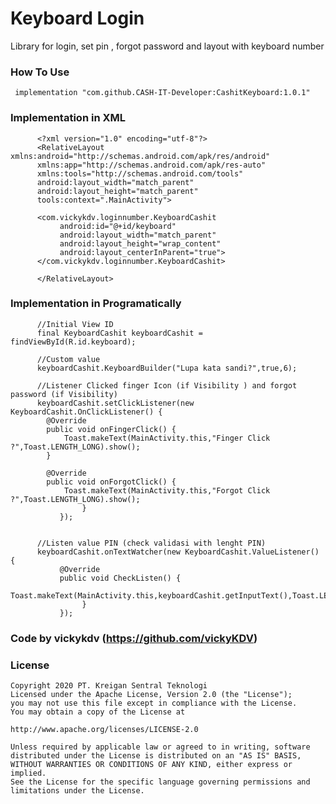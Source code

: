 # Keyboard Login
Library for login, set pin , forgot password and layout with keyboard number

### How To Use
     implementation "com.github.CASH-IT-Developer:CashitKeyboard:1.0.1"

### Implementation in XML

          <?xml version="1.0" encoding="utf-8"?>
          <RelativeLayout xmlns:android="http://schemas.android.com/apk/res/android"
          xmlns:app="http://schemas.android.com/apk/res-auto"
          xmlns:tools="http://schemas.android.com/tools"
          android:layout_width="match_parent"
          android:layout_height="match_parent"
          tools:context=".MainActivity">

          <com.vickykdv.loginnumber.KeyboardCashit
               android:id="@+id/keyboard"
               android:layout_width="match_parent"
               android:layout_height="wrap_content"
               android:layout_centerInParent="true">
          </com.vickykdv.loginnumber.KeyboardCashit>
      
          </RelativeLayout>


### Implementation in Programatically
      
          //Initial View ID
          final KeyboardCashit keyboardCashit = findViewById(R.id.keyboard);
        
          //Custom value
          keyboardCashit.KeyboardBuilder("Lupa kata sandi?",true,6);
        
          //Listener Clicked finger Icon (if Visibility ) and forgot password (if Visibility)
          keyboardCashit.setClickListener(new KeyboardCashit.OnClickListener() {
            @Override
            public void onFingerClick() {
                Toast.makeText(MainActivity.this,"Finger Click ?",Toast.LENGTH_LONG).show();
            }

            @Override
            public void onForgotClick() {
                Toast.makeText(MainActivity.this,"Forgot Click ?",Toast.LENGTH_LONG).show();
                    }
               });


          //Listen value PIN (check validasi with lenght PIN)
          keyboardCashit.onTextWatcher(new KeyboardCashit.ValueListener() {
               @Override
               public void CheckListen() {
                    Toast.makeText(MainActivity.this,keyboardCashit.getInputText(),Toast.LENGTH_LONG).show();
                    }
               });
        
        
   ### Code by vickykdv (https://github.com/vickyKDV) 
   
   
   ### License
          
    Copyright 2020 PT. Kreigan Sentral Teknologi
    Licensed under the Apache License, Version 2.0 (the "License");
    you may not use this file except in compliance with the License.
    You may obtain a copy of the License at
          
    http://www.apache.org/licenses/LICENSE-2.0

    Unless required by applicable law or agreed to in writing, software
    distributed under the License is distributed on an "AS IS" BASIS,
    WITHOUT WARRANTIES OR CONDITIONS OF ANY KIND, either express or implied.
    See the License for the specific language governing permissions and
    limitations under the License.
